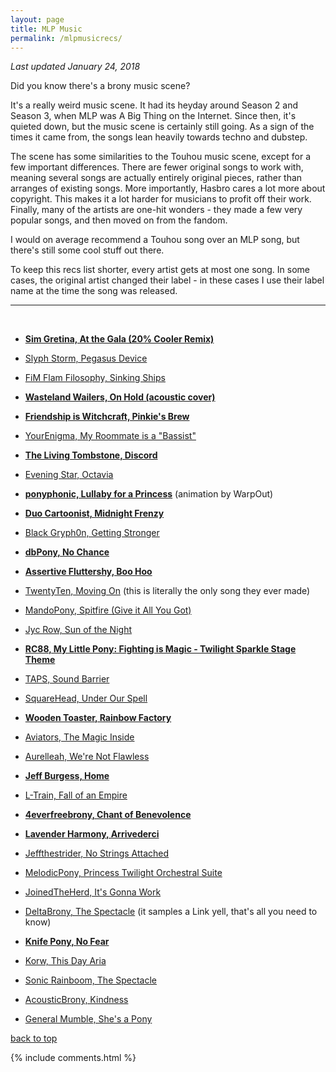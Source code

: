 ```yaml
---
layout: page
title: MLP Music
permalink: /mlpmusicrecs/
---
```


*Last updated January 24, 2018*

Did you know there's a brony music scene?

It's a really weird music scene. It had its heyday around Season 2 and Season
3, when MLP was A Big Thing on the Internet. Since then, it's
quieted down, but the music scene is certainly still going.
As a sign of the times it came from, the songs lean heavily towards techno
and dubstep.

The scene has some similarities to the Touhou music scene, except for a few
important differences. There are fewer original songs to work with, meaning
several songs are actually entirely original pieces, rather than arranges of
existing songs. More importantly, Hasbro cares a lot more about copyright.
This makes it a lot harder for musicians to profit off their work.
Finally, many of the artists are one-hit wonders - they made a few very
popular songs, and then moved on from the fandom.

I would on average recommend a Touhou song over an MLP song, but there's still
some cool stuff out there.

To keep this recs list shorter, every artist gets at most one song. In some
cases, the original artist changed their label - in these cases I use their
label name at the time the song was released.


-----------------------
<br><a name="top"></a>

* **[Sim Gretina, At the Gala (20% Cooler Remix)](https://www.youtube.com/watch?v=OBwiv_Bt3-c)**

* [Slyph Storm, Pegasus Device](https://www.youtube.com/watch?v=wzb76EFqZkg)

* [FiM Flam Filosophy, Sinking Ships](https://www.youtube.com/watch?v=OBgKP5erzWQ)

* **[Wasteland Wailers, On Hold (acoustic cover)](https://www.youtube.com/watch?v=LbTu2OzYhPo)**

* **[Friendship is Witchcraft, Pinkie's Brew](https://www.youtube.com/watch?v=682pneYoP0c)**

* [YourEnigma, My Roommate is a "Bassist"](https://www.youtube.com/watch?v=jCNu86g-C-U)

* **[The Living Tombstone, Discord](https://www.youtube.com/watch?v=xPfMb50dsOk)**

* [Evening Star, Octavia](https://www.youtube.com/watch?v=QQ9RPTEkQW4)

* **[ponyphonic, Lullaby for a Princess](https://www.youtube.com/watch?v=i7PQ9IO-7fU)** (animation by WarpOut)

* **[Duo Cartoonist, Midnight Frenzy](https://www.youtube.com/watch?v=qXEmbVlk_kY)**

* [Black Gryph0n, Getting Stronger](https://www.youtube.com/watch?v=6pp0kdfFzM0)

* **[dbPony, No Chance](https://www.youtube.com/watch?v=0L21AR4oqQ8)**

* **[Assertive Fluttershy, Boo Hoo](https://www.youtube.com/watch?v=2JsHgV3jOE8)**

* [TwentyTen, Moving On](https://www.youtube.com/watch?v=hFQimHq7Oik) (this is literally the only song they ever made)

* [MandoPony, Spitfire (Give it All You Got)](https://www.youtube.com/watch?v=88H1m4BpliQ)

* [Jyc Row, Sun of the Night](https://www.youtube.com/watch?v=edjFHWFOhy8)

* **[RC88, My Little Pony: Fighting is Magic - Twilight Sparkle Stage Theme](https://www.youtube.com/watch?v=obJ21k3Hylo)**

* [TAPS, Sound Barrier](https://www.youtube.com/watch?v=Wp3zK4x3VJc)

* [SquareHead, Under Our Spell](https://www.youtube.com/watch?v=OtMeIcOYEdw)

* **[Wooden Toaster, Rainbow Factory](https://www.youtube.com/watch?v=YRx_iXgLAyw)**

* [Aviators, The Magic Inside](https://www.youtube.com/watch?v=B0MhWSrsOv4)

* [Aurelleah, We're Not Flawless](https://www.youtube.com/watch?v=L0o0Z8maw4U)

* **[Jeff Burgess, Home](https://www.youtube.com/watch?v=pQIhyGYUDmI)**

* [L-Train, Fall of an Empire](https://www.youtube.com/watch?v=vtBqTFsiLxM)

* **[4everfreebrony, Chant of Benevolence](https://www.youtube.com/watch?v=wUGjCTh5NY4)**

* **[Lavender Harmony, Arrivederci](https://www.youtube.com/watch?v=jVhRb8v0_Qs)**

* [Jeffthestrider, No Strings Attached](https://www.youtube.com/watch?v=sLmAlskhRZc)

* [MelodicPony, Princess Twilight Orchestral Suite](https://www.youtube.com/watch?v=ulCF77j_kS0)

* [JoinedTheHerd, It's Gonna Work](https://www.youtube.com/watch?v=3egPnH4atyg)

* [DeltaBrony, The Spectacle](https://www.youtube.com/watch?v=ABa3HYE0sbU) (it samples a Link yell, that's all you need to know)

* **[Knife Pony, No Fear](https://www.youtube.com/watch?v=rs1w46iA7FA)**

* [Korw, This Day Aria](https://www.youtube.com/watch?v=924s_82KJo8)

* [Sonic Rainboom, The Spectacle](https://www.youtube.com/watch?v=wqE6t-uKIi4)

* [AcousticBrony, Kindness](https://www.youtube.com/watch?v=Gn3caYBZLyc)

* [General Mumble, She's a Pony](https://www.youtube.com/watch?v=nTFYCo-Fzxc)

[back to top](#top)

{% include comments.html %}
